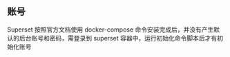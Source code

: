 ## 账号

Superset 按照官方文档使用 docker-compose 命令安装完成后，并没有产生默认的后台账号和密码，需登录到 superset 容器中，运行初始化命令脚本后才有初始化账号
